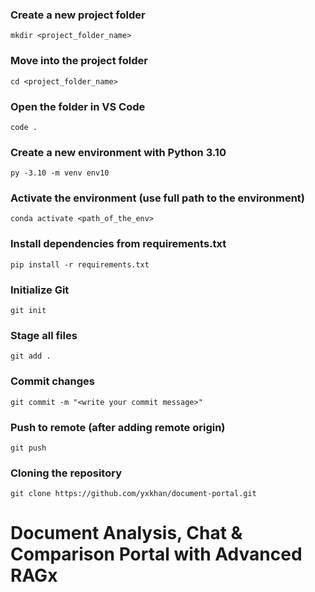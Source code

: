 ### Create a new project folder

```
mkdir <project_folder_name>
```

### Move into the project folder

```
cd <project_folder_name>
```

### Open the folder in VS Code

```
code .
```

### Create a new environment with Python 3.10

```
py -3.10 -m venv env10
```

### Activate the environment (use full path to the environment)

```
conda activate <path_of_the_env>
```

### Install dependencies from requirements.txt

```
pip install -r requirements.txt
```

### Initialize Git

```
git init
```

### Stage all files

```
git add .
```

### Commit changes

```
git commit -m "<write your commit message>"
```

### Push to remote (after adding remote origin)

```
git push
```

### Cloning the repository

```
git clone https://github.com/yxkhan/document-portal.git
```

# Document Analysis, Chat & Comparison Portal with Advanced RAGx